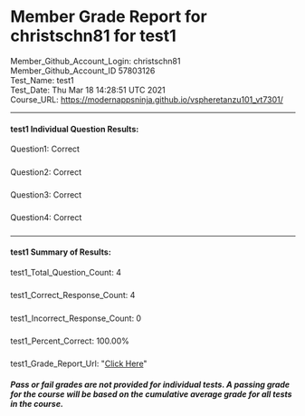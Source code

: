 # Member Grade Report for christschn81 for test1  
   
Member_Github_Account_Login: christschn81  
Member_Github_Account_ID 57803126  
Test_Name: test1  
Test_Date: Thu Mar 18 14:28:51 UTC 2021  
Course_URL: https://modernappsninja.github.io/vspheretanzu101_vt7301/  
   
---  
#### test1 Individual Question Results:  
Question1: Correct  
#####  
Question2: Correct  
#####  
Question3: Correct  
#####  
Question4: Correct  
#####  
---  
#### test1 Summary of Results:  
test1_Total_Question_Count: 4  
#####  
test1_Correct_Response_Count: 4  
#####  
test1_Incorrect_Response_Count: 0  
#####  
test1_Percent_Correct: 100.00%  
#####  
test1_Grade_Report_Url: "[Click Here](https://github.com/modernappsninjas/christschn81/blob/main/static/userdata/courses/vspheretanzu101_vt7301/grade_report.pr13.test1.md)"
##### Pass or fail grades are not provided for individual tests. A passing grade for the course will be based on the cumulative average grade for all tests in the course.  

